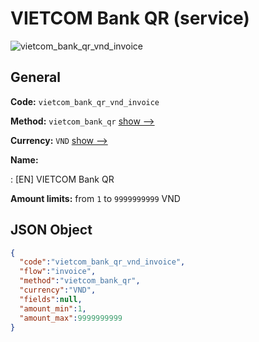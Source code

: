 
# VIETCOM Bank QR (service) 
![vietcom_bank_qr_vnd_invoice](https://static.openfintech.io/payment_methods/vietcom_bank_qr_vnd_invoice/logo.svg?w=400&c=v0.59.26#w200)  

## General 
 
**Code:** `vietcom_bank_qr_vnd_invoice` 
 
**Method:** `vietcom_bank_qr` 
 [show -->](/payment-methods/vietcom_bank_qr/) 
 
**Currency:** `VND` [show -->](/currencies/VND/) 
 
**Name:** 
 
:	[EN] VIETCOM Bank QR 
 
**Amount limits:** from `1` to `9999999999` VND 

## JSON Object 

```json
{
  "code":"vietcom_bank_qr_vnd_invoice",
  "flow":"invoice",
  "method":"vietcom_bank_qr",
  "currency":"VND",
  "fields":null,
  "amount_min":1,
  "amount_max":9999999999
}
```  
